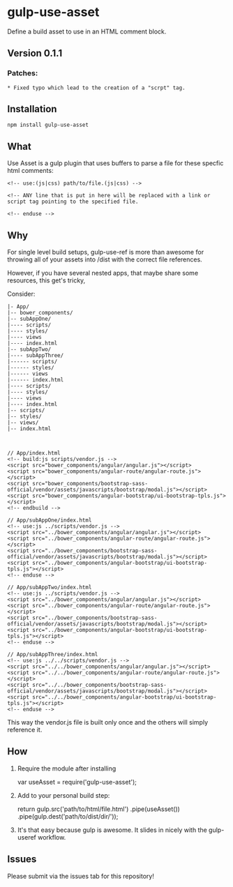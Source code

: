 gulp-use-asset
==============

Define a build asset to use in an HTML comment block.

## Version 0.1.1

### Patches:
    * Fixed typo which lead to the creation of a "scrpt" tag.

## Installation

    npm install gulp-use-asset

## What

Use Asset is a gulp plugin that uses buffers to parse a file for these specfic html comments:

    <!-- use:(js|css) path/to/file.(js|css) -->

    <!-- ANY line that is put in here will be replaced with a link or script tag pointing to the specified file.

    <!-- enduse -->

## Why

For single level build setups, gulp-use-ref is more than awesome for throwing all of your assets into /dist with the correct file
references.

However, if you have several nested apps, that maybe share some resources, this get's tricky,

Consider:

    |- App/
    |-- bower_components/
    |-- subAppOne/
    |---- scripts/
    |---- styles/
    |---- views
    |---- index.html
    |-- subAppTwo/
    |---- subAppThree/
    |------ scripts/
    |------ styles/
    |------ views
    |------ index.html
    |---- scripts/
    |---- styles/
    |---- views
    |---- index.html
    |-- scripts/
    |-- styles/
    |-- views/
    |-- index.html



    // App/index.html
    <!-- build:js scripts/vendor.js -->
    <script src="bower_components/angular/angular.js"></script>
    <script src="bower_components/angular-route/angular-route.js"></script>
    <script src="bower_components/bootstrap-sass-official/vendor/assets/javascripts/bootstrap/modal.js"></script>
    <script src="bower_components/angular-bootstrap/ui-bootstrap-tpls.js"></script>
    <!-- endbuild -->

    // App/subAppOne/index.html
    <!-- use:js ../scripts/vendor.js -->
    <script src="../bower_components/angular/angular.js"></script>
    <script src="../bower_components/angular-route/angular-route.js"></script>
    <script src="../bower_components/bootstrap-sass-official/vendor/assets/javascripts/bootstrap/modal.js"></script>
    <script src="../bower_components/angular-bootstrap/ui-bootstrap-tpls.js"></script>
    <!-- enduse -->

    // App/subAppTwo/index.html
    <!-- use:js ../scripts/vendor.js -->
    <script src="../bower_components/angular/angular.js"></script>
    <script src="../bower_components/angular-route/angular-route.js"></script>
    <script src="../bower_components/bootstrap-sass-official/vendor/assets/javascripts/bootstrap/modal.js"></script>
    <script src="../bower_components/angular-bootstrap/ui-bootstrap-tpls.js"></script>
    <!-- enduse -->

    // App/subAppThree/index.html
    <!-- use:js ../../scripts/vendor.js -->
    <script src="../../bower_components/angular/angular.js"></script>
    <script src="../../bower_components/angular-route/angular-route.js"></script>
    <script src="../../bower_components/bootstrap-sass-official/vendor/assets/javascripts/bootstrap/modal.js"></script>
    <script src="../../bower_components/angular-bootstrap/ui-bootstrap-tpls.js"></script>
    <!-- enduse -->

This way the vendor.js file is built only once and the others will simply reference it.

## How

1. Require the module after installing

    var useAsset = require('gulp-use-asset');

2. Add to your personal build step:

    return gulp.src('path/to/html/file.html')
      .pipe(useAsset())
      .pipe(gulp.dest('path/to/dist/dir/'));

3. It's that easy because gulp is awesome. It slides in nicely with the gulp-useref workflow.


## Issues

Please submit via the issues tab for this repository!
